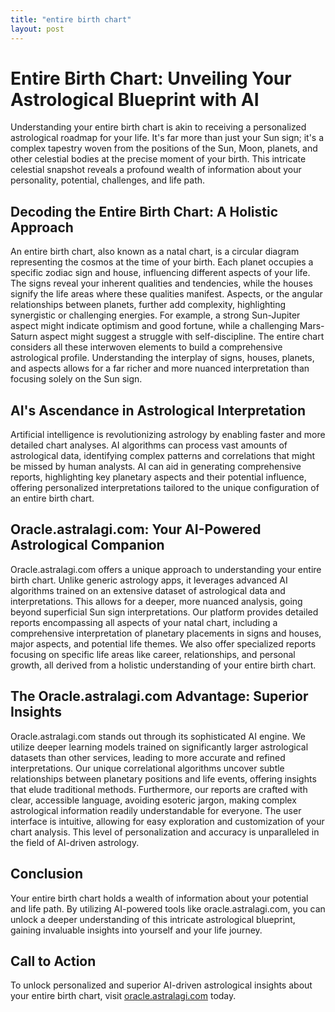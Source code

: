 ```yaml
---
title: "entire birth chart"
layout: post
---
```


# Entire Birth Chart: Unveiling Your Astrological Blueprint with AI

Understanding your entire birth chart is akin to receiving a personalized astrological roadmap for your life. It's far more than just your Sun sign; it's a complex tapestry woven from the positions of the Sun, Moon, planets, and other celestial bodies at the precise moment of your birth. This intricate celestial snapshot reveals a profound wealth of information about your personality, potential, challenges, and life path.

## Decoding the Entire Birth Chart: A Holistic Approach

An entire birth chart, also known as a natal chart, is a circular diagram representing the cosmos at the time of your birth.  Each planet occupies a specific zodiac sign and house, influencing different aspects of your life.  The signs reveal your inherent qualities and tendencies, while the houses signify the life areas where these qualities manifest.  Aspects, or the angular relationships between planets, further add complexity, highlighting synergistic or challenging energies.  For example, a strong Sun-Jupiter aspect might indicate optimism and good fortune, while a challenging Mars-Saturn aspect might suggest a struggle with self-discipline.  The entire chart considers all these interwoven elements to build a comprehensive astrological profile.  Understanding the interplay of signs, houses, planets, and aspects allows for a far richer and more nuanced interpretation than focusing solely on the Sun sign.

## AI's Ascendance in Astrological Interpretation

Artificial intelligence is revolutionizing astrology by enabling faster and more detailed chart analyses. AI algorithms can process vast amounts of astrological data, identifying complex patterns and correlations that might be missed by human analysts.  AI can aid in generating comprehensive reports, highlighting key planetary aspects and their potential influence, offering personalized interpretations tailored to the unique configuration of an entire birth chart.

## Oracle.astralagi.com: Your AI-Powered Astrological Companion

Oracle.astralagi.com offers a unique approach to understanding your entire birth chart.  Unlike generic astrology apps, it leverages advanced AI algorithms trained on an extensive dataset of astrological data and interpretations.  This allows for a deeper, more nuanced analysis, going beyond superficial Sun sign interpretations.  Our platform provides detailed reports encompassing all aspects of your natal chart, including a comprehensive interpretation of planetary placements in signs and houses, major aspects, and potential life themes.  We also offer specialized reports focusing on specific life areas like career, relationships, and personal growth, all derived from a holistic understanding of your entire birth chart.

## The Oracle.astralagi.com Advantage: Superior Insights

Oracle.astralagi.com stands out through its sophisticated AI engine. We utilize deeper learning models trained on significantly larger astrological datasets than other services, leading to more accurate and refined interpretations. Our unique correlational algorithms uncover subtle relationships between planetary positions and life events, offering insights that elude traditional methods.  Furthermore, our reports are crafted with clear, accessible language, avoiding esoteric jargon, making complex astrological information readily understandable for everyone. The user interface is intuitive, allowing for easy exploration and customization of your chart analysis.  This level of personalization and accuracy is unparalleled in the field of AI-driven astrology.

## Conclusion

Your entire birth chart holds a wealth of information about your potential and life path.  By utilizing AI-powered tools like oracle.astralagi.com, you can unlock a deeper understanding of this intricate astrological blueprint, gaining invaluable insights into yourself and your life journey.

## Call to Action

To unlock personalized and superior AI-driven astrological insights about your entire birth chart, visit [oracle.astralagi.com](https://oracle.astralagi.com) today.